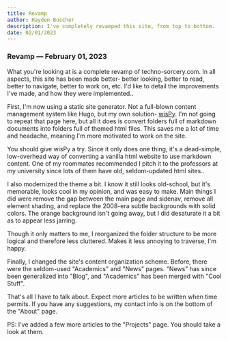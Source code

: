 ```yaml
---
title: Revamp
author: Hayden Buscher
description: I've completely revamped this site, from top to bottom.
date: 02/01/2023
---
```


### Revamp — February 01, 2023  
What you're looking at is a complete revamp of techno-sorcery.com. In all aspects, this site has been made better- better looking, better to read, better to navigate, better to work on, etc. I'd like to detail the improvements I've made, and how they were implemented..

First, I'm now using a static site generator. Not a full-blown content management system like Hugo, but my own solution- [wisPy](/projects/wispy.html). I'm not going to repeat that page here, but all it does is convert folders full of markdown documents into folders full of themed html files. This saves me a lot of time and headache, meaning I'm more motivated to work on the site. 

You should give wisPy a try. Since it only does one thing, it's a dead-simple, low-overhead way of converting a vanilla html website to use markdown content. One of my roommates recommended I pitch it to the professors at my university since lots of them have old, seldom-updated html sites..

I also modernized the theme a bit. I know it still looks old-school, but it's memorable, looks cool in my opinion, and was easy to make. Main things I did were remove the gap between the main page and sidenav, remove all element shading, and replace the 2008-era subtle backgrounds with solid colors. The orange background isn't going away, but I did desaturate it a bit as to appear less jarring.

Though it only matters to me, I reorganized the folder structure to be more logical and therefore less cluttered. Makes it less annoying to traverse, I'm happy.

Finally, I changed the site's content organization scheme. Before, there were the seldom-used "Academics" and "News" pages. "News" has since been generalized into "Blog", and "Academics" has been merged with "Cool Stuff"\.

That's all I  have to talk about. Expect more articles to be written when time permits. If you have any suggestions, my contact info is on the bottom of the "About" page. 

PS: I've added a few more articles to the "Projects" page. You should take a look at them. 
